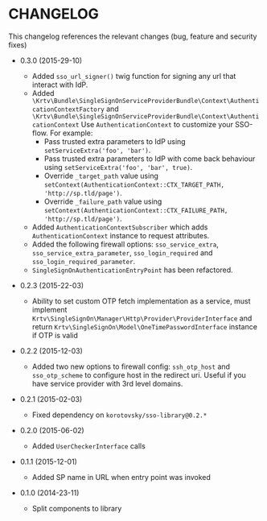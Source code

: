 CHANGELOG
===================

This changelog references the relevant changes (bug, feature and security fixes)

* 0.3.0 (2015-29-10)
  * Added `sso_url_signer()` twig function for signing any url that interact with IdP.
  * Added `\Krtv\Bundle\SingleSignOnServiceProviderBundle\Context\AuthenticationContextFactory` and `\Krtv\Bundle\SingleSignOnServiceProviderBundle\Context\AuthenticationContext`
    Use `AuthenticationContext` to customize your SSO-flow. For example:
      * Pass trusted extra parameters to IdP using `setServiceExtra('foo', 'bar')`.
      * Pass trusted extra parameters to IdP with come back behaviour using `setServiceExtra('foo', 'bar', true)`.
      * Override `_target_path` value using `setContext(AuthenticationContext::CTX_TARGET_PATH, 'http://sp.tld/page')`.
      * Override `_failure_path` value using `setContext(AuthenticationContext::CTX_FAILURE_PATH, 'http://sp.tld/page')`.
  * Added `AuthenticationContextSubscriber` which adds `AuthenticationContext` instance to request attributes.
  * Added the following firewall options: `sso_service_extra`, `sso_service_extra_parameter`, `sso_login_required` and `sso_login_required_parameter`.
  * `SingleSignOnAuthenticationEntryPoint` has been refactored.

* 0.2.3 (2015-22-03)
  * Ability to set custom OTP fetch implementation as a service,
    must implement `Krtv\SingleSignOn\Manager\Http\Provider\ProviderInterface` and return `Krtv\SingleSignOn\Model\OneTimePasswordInterface` instance if OTP is valid

* 0.2.2 (2015-12-03)
  * Added two new options to firewall config: `ssh_otp_host` and `sso_otp_scheme` to configure host in the redirect uri.
    Useful if you have service provider with 3rd level domains.

* 0.2.1 (2015-02-03)
  * Fixed dependency on `korotovsky/sso-library@0.2.*`

* 0.2.0 (2015-06-02)
  * Added `UserCheckerInterface` calls

* 0.1.1 (2015-12-01)
  * Added SP name in URL when entry point was invoked

* 0.1.0 (2014-23-11)
  * Split components to library
